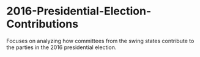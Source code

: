 # 2016-Presidential-Election-Contributions
Focuses on analyzing how committees from the swing states contribute to the parties in the 2016 presidential election.
